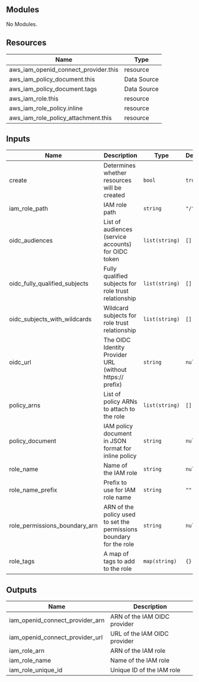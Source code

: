 ## Modules

No Modules.

## Resources

| Name | Type |
|------|------|
| aws_iam_openid_connect_provider.this | resource |
| aws_iam_policy_document.this | Data Source |
| aws_iam_policy_document.tags | Data Source |
| aws_iam_role.this | resource |
| aws_iam_role_policy.inline | resource |
| aws_iam_role_policy_attachment.this | resource |

## Inputs

| Name | Description | Type | Default | Required |
|------|-------------|------|---------|:--------:|
| create | Determines whether resources will be created | `bool` | `true` | no |
| iam_role_path | IAM role path | `string` | `"/"` | no |
| oidc_audiences | List of audiences (service accounts) for OIDC token | `list(string)` | `[]` | no |
| oidc_fully_qualified_subjects | Fully qualified subjects for role trust relationship | `list(string)` | `[]` | no |
| oidc_subjects_with_wildcards | Wildcard subjects for role trust relationship | `list(string)` | `[]` | no |
| oidc_url | The OIDC Identity Provider URL (without https:// prefix) | `string` | `null` | yes |
| policy_arns | List of policy ARNs to attach to the role | `list(string)` | `[]` | no |
| policy_document | IAM policy document in JSON format for inline policy | `string` | `null` | no |
| role_name | Name of the IAM role | `string` | `null` | yes |
| role_name_prefix | Prefix to use for IAM role name | `string` | `""` | no |
| role_permissions_boundary_arn | ARN of the policy used to set the permissions boundary for the role | `string` | `null` | no |
| role_tags | A map of tags to add to the role | `map(string)` | `{}` | no |

## Outputs

| Name | Description |
|------|-------------|
| iam_openid_connect_provider_arn | ARN of the IAM OIDC provider |
| iam_openid_connect_provider_url | URL of the IAM OIDC provider |
| iam_role_arn | ARN of the IAM role |
| iam_role_name | Name of the IAM role |
| iam_role_unique_id | Unique ID of the IAM role |
